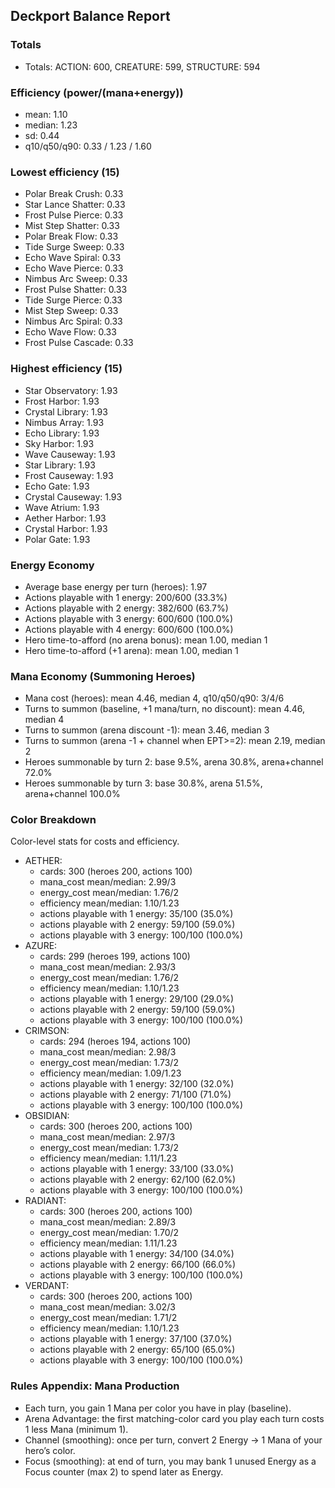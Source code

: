 ## Deckport Balance Report

### Totals
- Totals: ACTION: 600, CREATURE: 599, STRUCTURE: 594

### Efficiency (power/(mana+energy))
- mean: 1.10
- median: 1.23
- sd: 0.44
- q10/q50/q90: 0.33 / 1.23 / 1.60

### Lowest efficiency (15)
- Polar Break Crush: 0.33
- Star Lance Shatter: 0.33
- Frost Pulse Pierce: 0.33
- Mist Step Shatter: 0.33
- Polar Break Flow: 0.33
- Tide Surge Sweep: 0.33
- Echo Wave Spiral: 0.33
- Echo Wave Pierce: 0.33
- Nimbus Arc Sweep: 0.33
- Frost Pulse Shatter: 0.33
- Tide Surge Pierce: 0.33
- Mist Step Sweep: 0.33
- Nimbus Arc Spiral: 0.33
- Echo Wave Flow: 0.33
- Frost Pulse Cascade: 0.33

### Highest efficiency (15)
- Star Observatory: 1.93
- Frost Harbor: 1.93
- Crystal Library: 1.93
- Nimbus Array: 1.93
- Echo Library: 1.93
- Sky Harbor: 1.93
- Wave Causeway: 1.93
- Star Library: 1.93
- Frost Causeway: 1.93
- Echo Gate: 1.93
- Crystal Causeway: 1.93
- Wave Atrium: 1.93
- Aether Harbor: 1.93
- Crystal Harbor: 1.93
- Polar Gate: 1.93

### Energy Economy
- Average base energy per turn (heroes): 1.97
- Actions playable with 1 energy: 200/600 (33.3%)
- Actions playable with 2 energy: 382/600 (63.7%)
- Actions playable with 3 energy: 600/600 (100.0%)
- Actions playable with 4 energy: 600/600 (100.0%)
- Hero time-to-afford (no arena bonus): mean 1.00, median 1
- Hero time-to-afford (+1 arena): mean 1.00, median 1

### Mana Economy (Summoning Heroes)
- Mana cost (heroes): mean 4.46, median 4, q10/q50/q90: 3/4/6
- Turns to summon (baseline, +1 mana/turn, no discount): mean 4.46, median 4
- Turns to summon (arena discount -1): mean 3.46, median 3
- Turns to summon (arena -1 + channel when EPT>=2): mean 2.19, median 2
- Heroes summonable by turn 2: base 9.5%, arena 30.8%, arena+channel 72.0%
- Heroes summonable by turn 3: base 30.8%, arena 51.5%, arena+channel 100.0%

### Color Breakdown
Color-level stats for costs and efficiency.
- AETHER:
  - cards: 300 (heroes 200, actions 100)
  - mana_cost mean/median: 2.99/3
  - energy_cost mean/median: 1.76/2
  - efficiency mean/median: 1.10/1.23
  - actions playable with 1 energy: 35/100 (35.0%)
  - actions playable with 2 energy: 59/100 (59.0%)
  - actions playable with 3 energy: 100/100 (100.0%)
- AZURE:
  - cards: 299 (heroes 199, actions 100)
  - mana_cost mean/median: 2.93/3
  - energy_cost mean/median: 1.76/2
  - efficiency mean/median: 1.10/1.23
  - actions playable with 1 energy: 29/100 (29.0%)
  - actions playable with 2 energy: 59/100 (59.0%)
  - actions playable with 3 energy: 100/100 (100.0%)
- CRIMSON:
  - cards: 294 (heroes 194, actions 100)
  - mana_cost mean/median: 2.98/3
  - energy_cost mean/median: 1.73/2
  - efficiency mean/median: 1.09/1.23
  - actions playable with 1 energy: 32/100 (32.0%)
  - actions playable with 2 energy: 71/100 (71.0%)
  - actions playable with 3 energy: 100/100 (100.0%)
- OBSIDIAN:
  - cards: 300 (heroes 200, actions 100)
  - mana_cost mean/median: 2.97/3
  - energy_cost mean/median: 1.73/2
  - efficiency mean/median: 1.11/1.23
  - actions playable with 1 energy: 33/100 (33.0%)
  - actions playable with 2 energy: 62/100 (62.0%)
  - actions playable with 3 energy: 100/100 (100.0%)
- RADIANT:
  - cards: 300 (heroes 200, actions 100)
  - mana_cost mean/median: 2.89/3
  - energy_cost mean/median: 1.70/2
  - efficiency mean/median: 1.11/1.23
  - actions playable with 1 energy: 34/100 (34.0%)
  - actions playable with 2 energy: 66/100 (66.0%)
  - actions playable with 3 energy: 100/100 (100.0%)
- VERDANT:
  - cards: 300 (heroes 200, actions 100)
  - mana_cost mean/median: 3.02/3
  - energy_cost mean/median: 1.71/2
  - efficiency mean/median: 1.10/1.23
  - actions playable with 1 energy: 37/100 (37.0%)
  - actions playable with 2 energy: 65/100 (65.0%)
  - actions playable with 3 energy: 100/100 (100.0%)

### Rules Appendix: Mana Production
- Each turn, you gain 1 Mana per color you have in play (baseline).
- Arena Advantage: the first matching-color card you play each turn costs 1 less Mana (minimum 1).
- Channel (smoothing): once per turn, convert 2 Energy → 1 Mana of your hero’s color.
- Focus (smoothing): at end of turn, you may bank 1 unused Energy as a Focus counter (max 2) to spend later as Energy.

